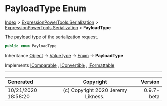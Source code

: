 ﻿# PayloadType Enum

[Index](../index.md) > [ExpressionPowerTools.Serialization](ExpressionPowerTools.Serialization.a.md) > [ExpressionPowerTools.Serialization](ExpressionPowerTools.Serialization.n.md) > **PayloadType**

The payload type of the serialization request.

```csharp
public enum PayloadType
```

Inheritance [Object](https://docs.microsoft.com/dotnet/api/system.object) → [ValueType](https://docs.microsoft.com/dotnet/api/system.valuetype) → [Enum](https://docs.microsoft.com/dotnet/api/system.enum) → **PayloadType**

Implements  [IComparable](https://docs.microsoft.com/dotnet/api/system.icomparable) ,  [IConvertible](https://docs.microsoft.com/dotnet/api/system.iconvertible) ,  [IFormattable](https://docs.microsoft.com/dotnet/api/system.iformattable) 


---

| Generated | Copyright | Version |
| :-- | :-: | --: |
| 10/21/2020 18:58:20 | (c) Copyright 2020 Jeremy Likness. | 0.9.7-beta |
